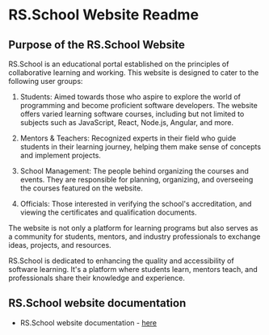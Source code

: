# RS.School Website Readme

## Purpose of the RS.School Website

RS.School is an educational portal established on the principles of collaborative learning and working. This website is designed to cater to the following user groups:

1. Students: Aimed towards those who aspire to explore the world of programming and become proficient software developers. The website offers varied learning software courses, including but not limited to subjects such as JavaScript, React, Node.js, Angular, and more.

2. Mentors & Teachers: Recognized experts in their field who guide students in their learning journey, helping them make sense of concepts and implement projects.

3. School Management: The people behind organizing the courses and events. They are responsible for planning, organizing, and overseeing the courses featured on the website.

4. Officials: Those interested in verifying the school's accreditation, and viewing the certificates and qualification documents.

The website is not only a platform for learning programs but also serves as a community for students, mentors, and industry professionals to exchange ideas, projects, and resources.

RS.School is dedicated to enhancing the quality and accessibility of software learning. It's a platform where students learn, mentors teach, and professionals share their knowledge and experience.

## RS.School website documentation

- RS.School website documentation - [here](./readme/__rs_school_website_documentation.md)
